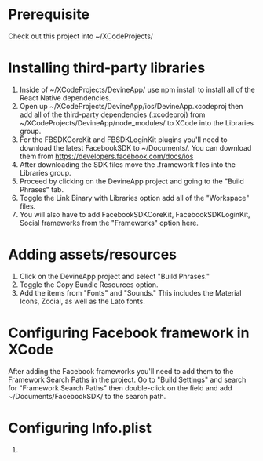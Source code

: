 # Prerequisite

Check out this project into ~/XCodeProjects/

# Installing third-party libraries

1. Inside of ~/XCodeProjects/DevineApp/ use npm install to install all of the React Native dependencies.
2. Open up ~/XCodeProjects/DevineApp/ios/DevineApp.xcodeproj then add all of the third-party dependencies (.xcodeproj) from ~/XCodeProjects/DevineApp/node_modules/ to XCode into the Libraries group.
3. For the FBSDKCoreKit and FBSDKLoginKit plugins you'll need to download the latest FacebookSDK to ~/Documents/. You can download them from https://developers.facebook.com/docs/ios
4. After downloading the SDK files move the .framework files into the Libraries group.
5. Proceed by clicking on the DevineApp project and going to the "Build Phrases" tab.
6. Toggle the Link Binary with Libraries option add all of the "Workspace" files.
7. You will also have to add FacebookSDKCoreKit, FacebookSDKLoginKit, Social frameworks from the "Frameworks" option here.

# Adding assets/resources

1. Click on the DevineApp project and select "Build Phrases."
2. Toggle the Copy Bundle Resources option.
3. Add the items from "Fonts" and "Sounds." This includes the Material Icons, Zocial, as well as the Lato fonts.

# Configuring Facebook framework in XCode

After adding the Facebook frameworks you'll need to add them to the Framework Search Paths in the project. Go to "Build Settings" and search for "Framework Search Paths" then double-click on the field and add ~/Documents/FacebookSDK/ to the search path.

# Configuring Info.plist

1.
